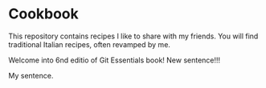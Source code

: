 Cookbook
========

This repository contains recipes I like to share with my friends.
You will find traditional Italian recipes, often revamped by me.

Welcome into 6nd editio of Git Essentials book!
New sentence!!!

My sentence.
